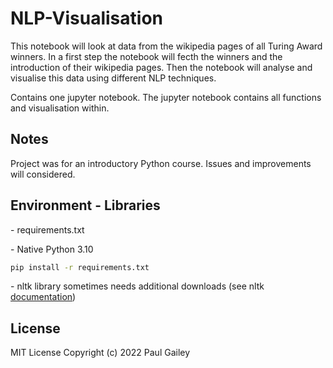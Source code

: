 # NLP-Visualisation
This notebook will look at data from the wikipedia pages of all Turing Award winners. In a first step the notebook will fecth the winners and the introduction of their wikipedia pages. Then the notebook will analyse and visualise this data using different NLP techniques.

<p>Contains one jupyter notebook. The jupyter notebook contains all functions and visualisation within.</p>

 ## Notes
 <p>Project was for an introductory Python course. Issues and improvements will considered.</p>

 ## Environment - Libraries
 <p>- requirements.txt</p>
 <p>- Native Python 3.10</p>
 
```bash
pip install -r requirements.txt
```
<p>- nltk library sometimes needs additional downloads (see nltk <a href="https://www.nltk.org/data.html" target="_blank">documentation</a>)</p>

## License
MIT License Copyright (c) 2022 Paul Gailey
